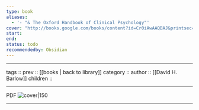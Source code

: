 ```yaml
---
type: book
aliases:
  - '- "& The Oxford Handbook of Clinical Psychology"'
cover: "http://books.google.com/books/content?id=Cr0iAwAAQBAJ&printsec=frontcover&img=1&zoom=1&edge=curl&source=gbs_api"
start: 
end: 
status: todo
recommendedby: Obsidian
---
```


---
tags ::
prev :: [[books | back to library]]
category ::
author :: [[David H. Barlow]]
children ::

---
PDF
![cover|150](http://books.google.com/books/content?id=Cr0iAwAAQBAJ&printsec=frontcover&img=1&zoom=1&edge=curl&source=gbs_api)

---